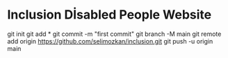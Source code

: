 # Inclusion Dİsabled People Website

git init
git add *
git commit -m "first commit"
git branch -M main
git remote add origin https://github.com/selimozkan/inclusion.git
git push -u origin main
